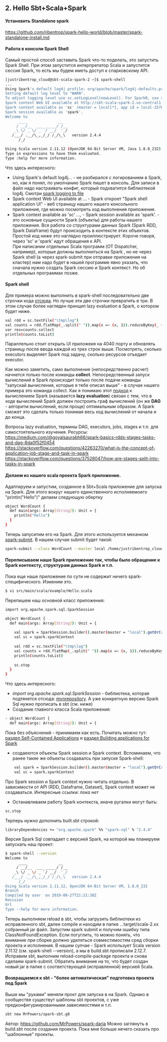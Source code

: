 ## 2. Hello Sbt+Scala+Spark
#### Установить Standalone spark
https://github.com/ribentrop/spark-hello-world/blob/master/spark-standalone-install.md
#### Работа в консоли Spark Shell
Самый простой способ заставить Spark что-то поделать, это запустить Spark Shell.
При этом запустится интерпретатор Scala и запустится сессия Spark, то есть мы будем иметь доступ к спарковскому API. 
```sh
[justribentrop_cloud@sbt-scala-spark-2 ~]$ spark-shell
...
Using Spark's default log4j profile: org/apache/spark/log4j-defaults.properties
Setting default log level to "WARN".
To adjust logging level use sc.setLogLevel(newLevel). For SparkR, use setLogLevel(newLevel).
Spark context Web UI available at http://sbt-scala-spark-2.us-central1-a.c.inspired-muse-262209.internal:4040
Spark context available as 'sc' (master = local[*], app id = local-1578734564827).
Spark session available as 'spark'.
Welcome to
      ____              __
     / __/__  ___ _____/ /__
    _\ \/ _ \/ _ `/ __/  '_/
   /___/ .__/\_,_/_/ /_/\_\   version 2.4.4
      /_/

Using Scala version 2.11.12 (OpenJDK 64-Bit Server VM, Java 1.8.0_232)
Type in expressions to have them evaluated.
Type :help for more information.
```
Что здесь интересного:
- Using Spark's default log4j... - не разбирался с логированием в Spark, но, как я понял, по умолчанию Spark пишет в консоль. Для записи в файл надо настраивать конфиг, который подхватится библиотекой log4j. Смотри [spark logging to file](https://github.com/joemccann/dillinger/blob/master/KUBERNETES.md)
- Spark context Web UI available at ... -   Spark откроет "Spark shell application UI" - веб страницу нашего нашего консольного приложения, где можно посмотреть ход выполнения приложения.
- Spark context available as 'sc' ..., - Spark session available as 'spark'. - это основные сущности Spark (объекты) для работы нашего приложения. Вся работа со структурами данных Spark (Spark RDD, Spark Dataframe) будут происходить в контексте этих объектов. Простой код ниже это наглядно проиллюстрирует. Короче говоря, через 'sc' и 'spark' идут обращения к API.  
При написании отдельных Scala программ (OT Dispatcher, например), которые должны выполниться на Spark , но не через Spark shell (а через spark-submit при отправке приложения на кластер) нам надо будет в нашей программе явно указать, что сначала нужно создать Spark сессию и Spark контекст. Но об отдельных программах позже.

#### Spark shell
Для примера можно выполнить в spark-shell последовательно две строчки кода [отсюда](https://dzone.com/articles/wordcount-with-spark-and-scala).
Но лучше эти две строчки превратить в три. В этом случае более нагляден принцип lazy evaluation в Spark, о котором будет ниже.
```sh
val rdd = sc.textFile("\tmp\log")
val counts = rdd.flatMap(_.split(" ")).map(x => (x, 1)).reduceByKey(_ + _)
var res=counts.collect
println(counts.toList)
```
Параллельно стоит открыть UI приложеия на 4040 порту и обновлять страницу после ввода каждой из трех строк выше. 
Посмотреть, сколько executors выделяет Spark под задачу, сколько ресурсов отъедает executor.

Как можно заметить, само выполнение (непосредственно расчет) начнется только после команды __collect__. Непосредственный запуск вычислений в Spark происходит только после подачи команды "запускай вычисления, которые я тебе описал  выше" - в случае нашего примера это команда collect. Как я понимаю этот [подход](https://stackoverflow.com/questions/38027877/spark-transformation-why-its-lazy-and-what-is-the-advantage) к вычислением Spark (называется __lazy evaluation__) связан с тем, что в ходе вычислений Spark должен построить граф вычислений  (он же __DAG__ - алгоритм вычислений, если проще) оптимальным образом. А Spark сможет это сделать только понимая весь ход вычислений от начала и до конца. 

Вопросы lazy evaluation, термины DAG, executors, jobs, stages и т.п. для самостоятельного изучения.
Ресурсы:
https://medium.com/@goyalsaurabh66/spark-basics-rdds-stages-tasks-and-dag-8da0f52f0454
https://stackoverflow.com/questions/42263270/what-is-the-concept-of-application-job-stage-and-task-in-spark
https://stackoverflow.com/questions/37528047/how-are-stages-split-into-tasks-in-spark

#### Делаем из нашего scala проекта Spark приложение.
Адаптируем и запустим, созданное в Sbt+Scala приложение для запуска на Spark.
Для этого вокруг нашего единственного исполняемоего "println("Hello")" делаем следующую обертку 
```sh
object WordCount {
  def main(args: Array[String]): Unit = {
    println("Hello")
  }
}
```
Теперь запуситим его на Spark. Для этого используется механизм [spark-submit](https://spark.apache.org/docs/latest/submitting-applications.html). В нашем случае submit будет такой:
```sh
spark-submit --class WordCount --master local /home/justribentrop_cloud/foo-build/target/scala-2.12/hello_2.12-0.1.0-SNAPSHOT.jar
```
#### Переписываем наше Spark приложение так, чтобы было обращение к Spark контексту, структурам данных Spark и т.п.
Пока еще наше приложение по сути не содержит ничего spark-специфического. Изменим это.
```sh
$ vi src/main/scala/example/Hello.scala
```
Перепишем наш основной класс приложения:
```sh
import org.apache.spark.sql.SparkSession

object WordCount {
  def main(args: Array[String]): Unit = {
   
    val spark = SparkSession.builder().master(master = "local").getOrCreate()
    val sc = spark.sparkContext
    
    val rdd = sc.textFile("\tmp\log")
    val counts = rdd.flatMap(_.split(" ")).map(x => (x, 1)).reduceByKey(_ + _).collect()
    println(counts.toList)
    
    sc.stop
  }
}
```
Что здесь интересного:
- _import org.apache.spark.sql.SparkSession_ - библиотека, которая подтянется отсюда: [mvnrepository](https://mvnrepository.com/artifact/org.apache.spark/spark-sql). А уже конкретную версию Spark Sql нужно прописать в sbt (см. ниже)
- Создание главного класса Scala приложения:
```sh
- object WordCount {
  def main(args: Array[String]): Unit = {
```
Пока без объяснений - принимаем  как есть.  Почитать можно тут: [раздел Self-Contained Applications](https://spark.apache.org/docs/latest/quick-start.html) и [раздел Building applications for Spark](https://fizzylogic.nl/2015/11/10/spark-101-writing-your-first-spark-app/)
- создаеются объекты Spark session и Spark context. Вспоминаем, что ранее такие же объекты создавалсь при запуске Spark-shell:
```sh
    val spark = SparkSession.builder().master(master = "local").getOrCreate()
    val sc = spark.sparkContext
```
Про Spark session и Spark context нужно читать отдельно. В зависимости от API (RDD, Dataframe, Dataset), Spark context может не создаваться.
Интересные ссылки: _пока нет_
- Останавливаем работу Spark контекста, иначе ругалки могут быть:
```sh
sc.stop
```
Терперь нужно дополнить built.sbt строкой:
```sh
libraryDependencies += "org.apache.spark" %% "spark-sql" % "2.4.4"
```
Версия Spark Sql совпадает с версией Spark, на которой мы планируем запускать наш проект:
```sh
$ spark-shell --version
Welcome to
      ____              __
     / __/__  ___ _____/ /__
    _\ \/ _ \/ _ `/ __/  '_/
   /___/ .__/\_,_/_/ /_/\_\   version 2.4.4
      /_/
Using Scala version 2.11.12, OpenJDK 64-Bit Server VM, 1.8.0_232
Branch
Compiled by user  on 2019-08-27T21:21:38Z
Revision
Url
Type --help for more information.
```
Теперь выполняем reload в sbt, чтобы загрузить библиотеки из исправленного sbt, далее compile и находим в папке ...target/scala-2.хх собранный jar файл.
Запустим spark submit и получим ошибку типа ClassNotFoundException. Если погуглить, то можно понять, что  внимание при сборке должно уделяться совместимостям сред сборки проекта и исполнения. В нашем сулчае - Spark использует  Scala version 2.11.12 (см. spark-shell --version), а мы в build.sbt прописали 2.12.7. Исправим sbt, выполним reload-compile-package проекта и снова сделаем spark-submit. Обратить внимание на то, что будет создан новый jar в папке с соответствующей (исправленной) версией Scala.

#### Возвращаемся к sbt - "более автоматическая" подготовка проекта под Spark
Выше мы "руками" меняли прокт для запуска в на Spark.
Однако в сообществе существут шаблоны sbt проектов, с уже предконфигуриированными зависимостями и т.п.

```sh
sbt new MrPowers/spark-sbt.g8
```
Автор: https://github.com/MrPowers/spark-daria
Можно заглянуть в build.sbt после создания проекта.
Пока мне больше нечего сказать про "шаблонные" проекты.

